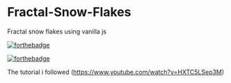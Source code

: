 # Fractal-Snow-Flakes
Fractal snow flakes using vanilla js

[![forthebadge](https://forthebadge.com/images/badges/uses-html.svg)](https://forthebadge.com)

[![forthebadge](https://forthebadge.com/images/badges/uses-js.svg)](https://forthebadge.com)


The tutorial i followed (https://www.youtube.com/watch?v=HXTC5LSep3M)


